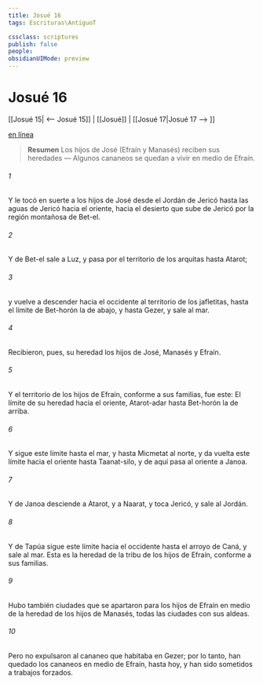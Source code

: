 ```yaml
---
title: Josué 16
tags: Escrituras\AntiguoT

cssclass: scriptures
publish: false
people:
obsidianUIMode: preview
---
```


# Josué 16
[[Josué 15| <-- Josué 15]] | [[Josué]] | [[Josué 17|Josué 17 --> ]]

[en línea](https://churchofjesuschrist.org/study/scriptures/ot/josh/16?lang=spa)

> __Resumen__
Los hijos de José (Efraín y Manasés) reciben sus heredades — Algunos cananeos se quedan a vivir en medio de Efraín.

###### 1 
Y le tocó en suerte a los hijos de José desde el Jordán de Jericó hasta las aguas de Jericó hacia el oriente, hacia el desierto que sube de Jericó por la región montañosa de Bet-el.

###### 2 
Y de Bet-el sale a Luz, y pasa por el territorio de los arquitas hasta Atarot;

###### 3 
y vuelve a descender hacia el occidente al territorio de los jafletitas, hasta el límite de Bet-horón la de abajo, y hasta Gezer, y sale al mar.

###### 4 
Recibieron, pues, su heredad los hijos de José, Manasés y Efraín.

###### 5 
Y el territorio de los hijos de Efraín, conforme a sus familias, fue este: El límite de su heredad hacia el oriente,  Atarot-adar hasta Bet-horón la de arriba.

###### 6 
Y sigue este límite hasta el mar, y hasta Micmetat al norte, y da vuelta este límite hacia el oriente hasta Taanat-silo, y de aquí pasa al oriente a Janoa.

###### 7 
Y de Janoa desciende a Atarot, y a Naarat, y toca Jericó, y sale al Jordán.

###### 8 
Y de Tapúa sigue este límite hacia el occidente hasta el arroyo de Caná, y sale al mar. Esta es la heredad de la tribu de los hijos de Efraín, conforme a sus familias.

###### 9 
Hubo también ciudades que se apartaron para los hijos de Efraín en medio de la heredad de los hijos de Manasés, todas las ciudades con sus aldeas.

###### 10 
Pero no expulsaron al cananeo que habitaba en Gezer; por lo tanto, han quedado los cananeos en medio de Efraín, hasta hoy, y han sido sometidos a trabajos forzados.

